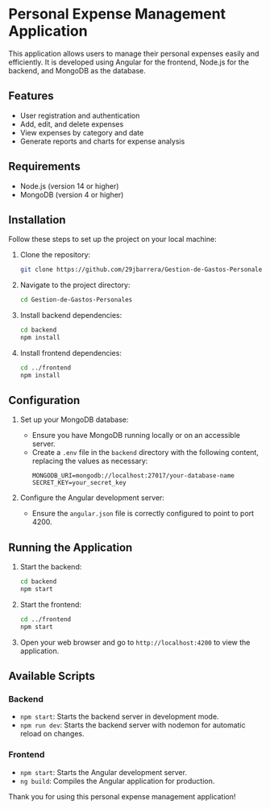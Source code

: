 # Personal Expense Management Application

This application allows users to manage their personal expenses easily and efficiently. It is developed using Angular for the frontend, Node.js for the backend, and MongoDB as the database.

## Features

- User registration and authentication
- Add, edit, and delete expenses
- View expenses by category and date
- Generate reports and charts for expense analysis

## Requirements

- Node.js (version 14 or higher)
- MongoDB (version 4 or higher)

## Installation

Follow these steps to set up the project on your local machine:

1. Clone the repository:
    ```bash
    git clone https://github.com/29jbarrera/Gestion-de-Gastos-Personales.git
    ```

2. Navigate to the project directory:
    ```bash
    cd Gestion-de-Gastos-Personales
    ```

3. Install backend dependencies:
    ```bash
    cd backend
    npm install
    ```

4. Install frontend dependencies:
    ```bash
    cd ../frontend
    npm install
    ```

## Configuration

1. Set up your MongoDB database:
    - Ensure you have MongoDB running locally or on an accessible server.
    - Create a `.env` file in the `backend` directory with the following content, replacing the values as necessary:
        ```
        MONGODB_URI=mongodb://localhost:27017/your-database-name
        SECRET_KEY=your_secret_key
        ```

2. Configure the Angular development server:
    - Ensure the `angular.json` file is correctly configured to point to port 4200.

## Running the Application

1. Start the backend:
    ```bash
    cd backend
    npm start
    ```

2. Start the frontend:
    ```bash
    cd ../frontend
    npm start
    ```

3. Open your web browser and go to `http://localhost:4200` to view the application.

## Available Scripts

### Backend

- `npm start`: Starts the backend server in development mode.
- `npm run dev`: Starts the backend server with nodemon for automatic reload on changes.

### Frontend

- `npm start`: Starts the Angular development server.
- `ng build`: Compiles the Angular application for production.


Thank you for using this personal expense management application!
